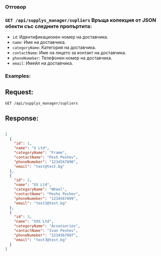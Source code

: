 ### Отговор

### `GET /api/supplys_manager/supliers` Връща колекция от JSON обекти със следните пропъртита:
- `id`: Идентификационен номер на доставчика.
- `name`: Име на доставчика.
- `categoryName`: Категория на доставчика.
- `contactName`: Име на лицето за контакт на доставчика.
- `phoneNumeber`: Телефонен номер на доставчика.
- `email`: Имейл на доставчика.

### Examples:

## Request:

```
GET /api/supplys_manager/supliers
```

## Response:

```json
	
[
  {
    "id": 1,
    "name": "X Ltd",
    "categoryName": "Frame",
    "contactName": "Pesh Peshev",
    "phoneNumeber": "1234567890",
    "email": "text@test.bg"
  },
  {
    "id": 2,
    "name": "XX Ltd",
    "categoryName": "Wheel",
    "contactName": "Pesho Peshev",
    "phoneNumeber": "1234567899",
    "email": "text2@test.bg"
  },
  {
    "id": 3,
    "name": "XXX Ltd",
    "categoryName": "Acsessories",
    "contactName": "Ivan Peshev",
    "phoneNumeber": "1234567897",
    "email": "text3@test.bg"
  }
]

```
